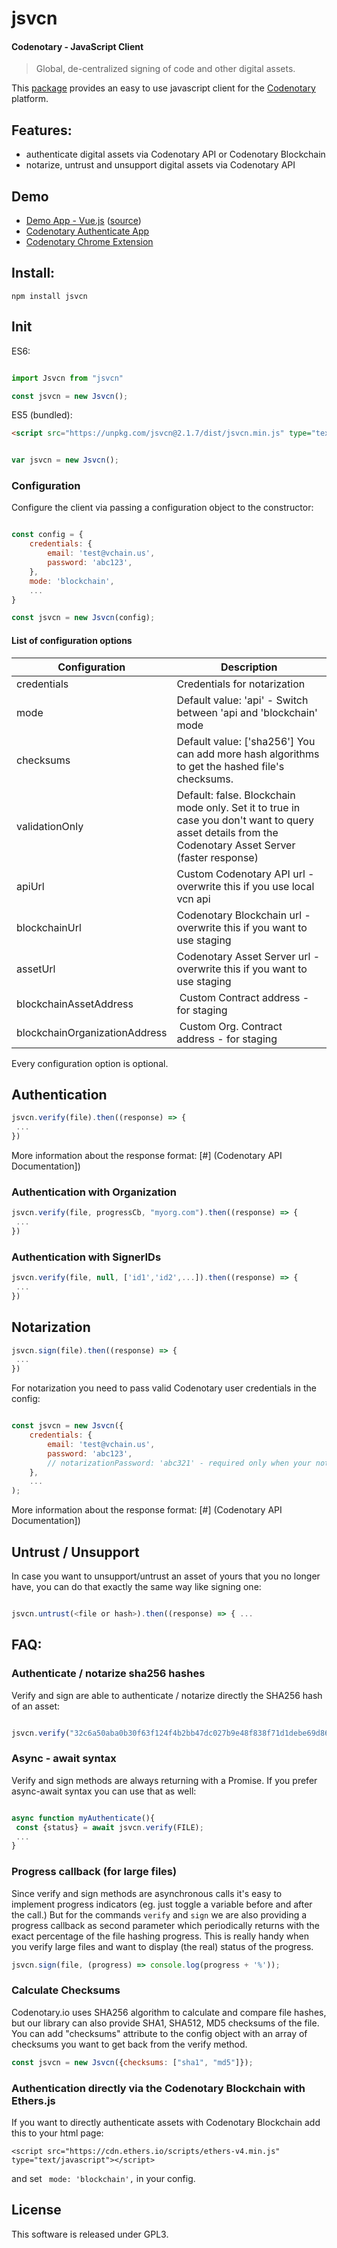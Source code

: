 # jsvcn

#### Codenotary - JavaScript Client 

> Global, de-centralized signing of code and other digital assets.

This [package](https://github.com/vchain-us/jsvcn) provides an easy to use javascript client for the [Codenotary](https://www.codenotary.io)
platform. 

## Features: 

- authenticate digital assets via Codenotary API or Codenotary Blockchain
- notarize, untrust and unsupport digital assets via Codenotary API 

## Demo

- [Demo App - Vue.js](https://vchain-us.github.io/jsvcn/) ([source](https://github.com/vchain-us/jsvcn/tree/master/example))
- [Codenotary Authenticate App](https://authenticate.codenotary.io/)
- [Codenotary Chrome Extension](https://chrome.google.com/webstore/detail/vchain-codenotary-downloa/mnloemedehacppeggbipipjlphdjpjcb)

## Install: 

``` 
npm install jsvcn

```

## Init

ES6: 

```javascript

import Jsvcn from "jsvcn"

const jsvcn = new Jsvcn();

```

ES5 (bundled): 

```html
<script src="https://unpkg.com/jsvcn@2.1.7/dist/jsvcn.min.js" type="text/javascript"></script>

```

```javascript

var jsvcn = new Jsvcn();

```


### Configuration

Configure the client via passing a configuration object to the constructor: 

```javascript

const config = {
	credentials: {
		email: 'test@vchain.us',
		password: 'abc123',
	},
	mode: 'blockchain',
	...
}

const jsvcn = new Jsvcn(config);

```

#### List of configuration options

| Configuration |  Description |
| --- | --- |
| credentials  | Credentials for notarization | 
| mode | Default value: 'api' - Switch between 'api and 'blockchain' mode |
| checksums | Default value: ['sha256'] You can add more hash algorithms to get the hashed file's checksums.  | 
| validationOnly | Default: false. Blockchain mode only. Set it to true in case you don't want to query asset details from the Codenotary Asset Server (faster response) |
| apiUrl | Custom Codenotary API url - overwrite this if you use local vcn api |
| blockchainUrl | Codenotary Blockchain url - overwrite this if you want to use staging |
| assetUrl |  Codenotary Asset Server url - overwrite this if you want to use staging  |
| blockchainAssetAddress |  Custom Contract address - for staging | 
| blockchainOrganizationAddress |  Custom Org. Contract address - for staging | 

Every configuration option is optional.


## Authentication

```javascript
jsvcn.verify(file).then((response) => {
 ...
})
```

More information about the response format: [#] (Codenotary API Documentation])

### Authentication with Organization

```javascript
jsvcn.verify(file, progressCb, "myorg.com").then((response) => {
 ...
})
```

### Authentication with SignerIDs

```javascript
jsvcn.verify(file, null, ['id1','id2',...]).then((response) => {
 ...
})
```

## Notarization

```javascript
jsvcn.sign(file).then((response) => {
 ...
})
```

For notarization you need to pass valid Codenotary user credentials in the config: 

```javascript

const jsvcn = new Jsvcn({
	credentials: {
		email: 'test@vchain.us',
		password: 'abc123',
		// notarizationPassword: 'abc321' - required only when your notarization password is different than your normal user password. 
	},
	...
);
```

More information about the response format: [#] (Codenotary API Documentation])

## Untrust / Unsupport 

In case you want to unsupport/untrust an asset of yours that you no longer have, you can do that exactly the same way like signing one: 

```javascript

jsvcn.untrust(<file or hash>).then((response) => { ...

```

## FAQ:


### Authenticate / notarize sha256 hashes 

Verify and sign are able to authenticate / notarize directly the SHA256 hash of an asset: 

``` javascript

jsvcn.verify("32c6a50aba0b30f63f124f4b2bb47dc027b9e48f838f71d1debe69d8680ecf70");

``` 

### Async - await syntax

Verify and sign methods are always returning with a Promise. 
If you prefer async-await syntax you can use that as well: 

``` javascript

async function myAuthenticate(){
 const {status} = await jsvcn.verify(FILE);
 ...
}

```

### Progress callback (for large files)

Since verify and sign methods are asynchronous calls it's easy to implement progress indicators (eg. just toggle a variable before and after the call.) But for the commands `verify` and `sign` we are also providing a progress callback as second parameter which periodically returns with the exact percentage of the file hashing progress. This is really handy when you verify large files and want to display (the real) status of the progress.

``` javascript
jsvcn.sign(file, (progress) => console.log(progress + '%'));

``` 

### Calculate Checksums

Codenotary.io uses SHA256 algorithm to calculate and compare file hashes, but our library can also provide SHA1, SHA512, MD5 checksums of the file. You can add "checksums" attribute to the config object with an array of checksums you want to get back from the verify method.

``` javascript
const jsvcn = new Jsvcn({checksums: ["sha1", "md5"]});

``` 


### Authentication directly via the Codenotary Blockchain with Ethers.js

If you want to directly authenticate assets with Codenotary Blockchain add this to your html page:

```
<script src="https://cdn.ethers.io/scripts/ethers-v4.min.js" type="text/javascript"></script>

```
and set ``` mode: 'blockchain',``` in your config. 


## License

This software is released under GPL3.
